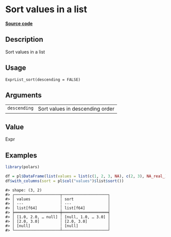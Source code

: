 

# Sort values in a list

[**Source code**](https://github.com/pola-rs/r-polars/tree/f1aede4d7d7f090c98651365a4120a8232503a4d/R/expr__list.R#L63)

## Description

Sort values in a list

## Usage

<pre><code class='language-R'>ExprList_sort(descending = FALSE)
</code></pre>

## Arguments

<table>
<tr>
<td style="white-space: nowrap; font-family: monospace; vertical-align: top">
<code id="ExprList_sort_:_descending">descending</code>
</td>
<td>
Sort values in descending order
</td>
</tr>
</table>

## Value

Expr

## Examples

``` r
library(polars)

df = pl$DataFrame(list(values = list(c(1, 2, 3, NA), c(2, 3), NA_real_)))
df$with_columns(sort = pl$col("values")$list$sort())
```

    #> shape: (3, 2)
    #> ┌────────────────────┬────────────────────┐
    #> │ values             ┆ sort               │
    #> │ ---                ┆ ---                │
    #> │ list[f64]          ┆ list[f64]          │
    #> ╞════════════════════╪════════════════════╡
    #> │ [1.0, 2.0, … null] ┆ [null, 1.0, … 3.0] │
    #> │ [2.0, 3.0]         ┆ [2.0, 3.0]         │
    #> │ [null]             ┆ [null]             │
    #> └────────────────────┴────────────────────┘
